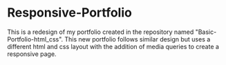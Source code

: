 # Responsive-Portfolio
This is a redesign of my portfolio created in the repository named "Basic-Portfolio-html_css". This new portfolio follows similar design but uses a different html and css layout with the addition of media queries to create a responsive page.
